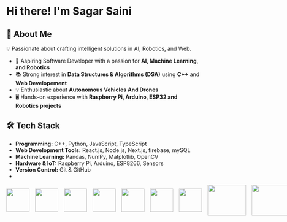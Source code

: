 # Hi there! I'm Sagar Saini

## 🚀 About Me

💡 Passionate about crafting intelligent solutions in AI, Robotics, and Web.

- 🎯 Aspiring Software Developer with a passion for **AI, Machine Learning, and Robotics**
- 📚 Strong interest in **Data Structures & Algorithms (DSA)** using **C++** and **Web Developement**
- 💡 Enthusiastic about **Autonomous Vehicles And Drones**
- 🖥️ Hands-on experience with **Raspberry Pi, Arduino, ESP32 and Robotics projects**

## 🛠️ Tech Stack

- **Programming:** C++, Python, JavaScript, TypeScript
- **Web Development Tools:** React.js, Node.js, Next.js, firebase, mySQL
- **Machine Learning:** Pandas, NumPy, Matplotlib, OpenCV
- **Hardware & IoT:** Raspberry Pi, Arduino, ESP8266, Sensors
- **Version Control:** Git & GitHub
- 

<div style="display: flex; gap: 15px; align-items: center;">
<img width="60px" src="https://cdn.jsdelivr.net/gh/devicons/devicon@latest/icons/c/c-original.svg" />
<img width="60px" src="https://cdn.jsdelivr.net/gh/devicons/devicon@latest/icons/cplusplus/cplusplus-original.svg" />
<img width="60px" src="https://cdn.jsdelivr.net/gh/devicons/devicon@latest/icons/python/python-original.svg" />
<img width="60px" src="https://cdn.jsdelivr.net/gh/devicons/devicon@latest/icons/javascript/javascript-original.svg" />
<img width="60px" src="https://cdn.jsdelivr.net/gh/devicons/devicon@latest/icons/typescript/typescript-original.svg" />
<img width="60px" src="https://cdn.jsdelivr.net/gh/devicons/devicon@latest/icons/react/react-original-wordmark.svg" />
<img width="60px" src="https://cdn.jsdelivr.net/gh/devicons/devicon@latest/icons/redux/redux-original.svg" />
<img width="100px" height="80px" src="https://miro.medium.com/v2/resize:fit:1080/1*wGdP-ym3kqQopOA9us8nXg.jpeg" />
<img width="100px" height="80px" src="https://cdn.jsdelivr.net/gh/devicons/devicon@latest/icons/framermotion/framermotion-original-wordmark.svg" />
<img width="60px" src="https://cdn.jsdelivr.net/gh/devicons/devicon@latest/icons/css3/css3-original.svg" />
<img width="60px" src="https://cdn.jsdelivr.net/gh/devicons/devicon@latest/icons/tailwindcss/tailwindcss-original.svg" />
<img width="60px" src="https://cdn.jsdelivr.net/gh/devicons/devicon@latest/icons/nodejs/nodejs-original-wordmark.svg" />
<img width="60px" src="https://cdn.jsdelivr.net/gh/devicons/devicon@latest/icons/nextjs/nextjs-original.svg" />
<img width="60px" src="https://cdn.jsdelivr.net/gh/devicons/devicon@latest/icons/firebase/firebase-original.svg" />
<img width="60px" src="https://cdn.jsdelivr.net/gh/devicons/devicon@latest/icons/mongodb/mongodb-original-wordmark.svg" />
<img width="60px" src="https://cdn.jsdelivr.net/gh/devicons/devicon@latest/icons/azuresqldatabase/azuresqldatabase-original.svg" />
<img width="60px" src="https://cdn.jsdelivr.net/gh/devicons/devicon@latest/icons/mysql/mysql-original-wordmark.svg" />
<img width="60px" src="https://cdn.jsdelivr.net/gh/devicons/devicon@latest/icons/pandas/pandas-original.svg" />
<img width="60px" src="https://cdn.jsdelivr.net/gh/devicons/devicon@latest/icons/numpy/numpy-original.svg" />
<img width="60px" src="https://cdn.jsdelivr.net/gh/devicons/devicon@latest/icons/matplotlib/matplotlib-original.svg" />
<img width="60px" src="https://cdn.jsdelivr.net/gh/devicons/devicon@latest/icons/opencv/opencv-original.svg" />
<img width="60px" src="https://cdn.jsdelivr.net/gh/devicons/devicon@latest/icons/tensorflow/tensorflow-original.svg" />
<img width="60px" src="https://cdn.jsdelivr.net/gh/devicons/devicon@latest/icons/anaconda/anaconda-original.svg" />
<img width="60px" src="https://cdn.jsdelivr.net/gh/devicons/devicon@latest/icons/jupyter/jupyter-original-wordmark.svg" />
<img width="120px" height="60px" src="https://cdn.jsdelivr.net/gh/devicons/devicon@latest/icons/raspberrypi/raspberrypi-original-wordmark.svg" />
<img width="60px" src="https://cdn.jsdelivr.net/gh/devicons/devicon@latest/icons/arduino/arduino-original-wordmark.svg" />
<img width="60px" src="https://cdn.jsdelivr.net/gh/devicons/devicon@latest/icons/git/git-original-wordmark.svg" />
<img width="60px" src="https://cdn.jsdelivr.net/gh/devicons/devicon@latest/icons/github/github-original.svg" />
<img width="60px" src="https://cdn.jsdelivr.net/gh/devicons/devicon@latest/icons/vscode/vscode-original.svg" />
<img width="60px" src="https://cdn.jsdelivr.net/gh/devicons/devicon@latest/icons/webstorm/webstorm-original.svg" />
</div>

